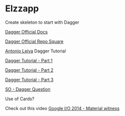 Elzzapp
=======

Create skeleton to start with Dagger

[Dagger Official Docs](http://square.github.io/dagger/)

[Dagger Official Repo Square](https://github.com/square/dagger)

[Antonio Leiva](http://antonioleiva.com/) Dagger Tutorial

[Dagger Tutorial - Part 1](http://antonioleiva.com/dependency-injection-android-dagger-part-1/)

[Dagger Tutorial - Part 2](http://antonioleiva.com/dagger-android-part-2/)

[Dagger Tutorial - Part 3](http://antonioleiva.com/dagger-3/)

[SO - Dagger Question](http://stackoverflow.com/questions/21003947/any-examples-of-using-dagger-or-another-di-ioc-container-in-aar)

Use of Cards?

Check out this video [Google I/O 2014 - Material witness](https://www.youtube.com/watch?v=97SWYiRtF0Y)

